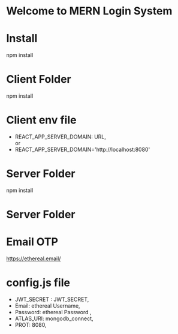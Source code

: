 # Welcome to MERN Login System

# Install

npm install

# Client Folder

npm install

# Client env file

- REACT_APP_SERVER_DOMAIN: URL,  
  or
- REACT_APP_SERVER_DOMAIN='http://localhost:8080'
# Server Folder
npm install


# Server Folder
# Email OTP

https://ethereal.email/

# config.js file

- JWT_SECRET : JWT_SECRET,
- Email: ethereal Username,
- Password: ethereal Password ,
- ATLAS_URI: mongodb_connect,
- PROT: 8080,

